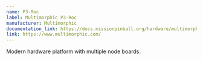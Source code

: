 ```yaml
---
name: P3-Roc
label: Multimorphic P3-Roc
manufacturer: Multimorphic
documentation_link: https://docs.missionpinball.org/hardware/multimorphic/index.html
link: https://www.multimorphic.com/
---
```

Modern hardware platform with multiple node boards.
